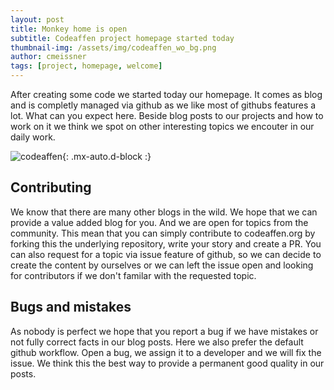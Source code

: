 ```yaml
---
layout: post
title: Monkey home is open
subtitle: Codeaffen project homepage started today
thumbnail-img: /assets/img/codeaffen_wo_bg.png
author: cmeissner
tags: [project, homepage, welcome]
---
```


After creating some code we started today our homepage. It comes as blog and is completly managed via github as we like most of githubs features a lot.
What can you expect here. Beside blog posts to our projects and how to work on it we think we spot on other interesting topics we encouter in our daily work.

![codeaffen](../assets/img/codeaffen_wo_bg.png){: .mx-auto.d-block :}

## Contributing

We know that there are many other blogs in the wild. We hope that we can provide a value added blog for you. And we are open for topics from the community. This mean that you can simply contribute to codeaffen.org by forking this the underlying repository, write your story and create a PR.
You can also request for a topic via issue feature of github, so we can decide to create the content by ourselves or we can left the issue open and looking for contributors if we don't familar with the requested topic.

## Bugs and mistakes

As nobody is perfect we hope that you report a bug if we have mistakes or not fully correct facts in our blog posts. Here we also prefer the default github workflow. Open a bug, we assign it to a developer and we will fix the issue. We think this the best way to provide a permanent good quality in our posts.
